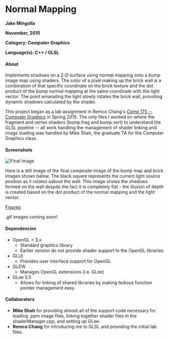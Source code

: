 # Normal Mapping #

**Jake Mingolla**

**November, 2015**

**Category: Computer Graphics**

**Language(s): C++ / GLSL**

#### About

Implements shadows on a 2-D surface using normal mapping onto a bump image map using shaders. The color of a pixel making up the brick wall is a combination of that specific coordinate on the brick texture and the dot product of the bump normal mapping at the same coordinate with the light vector. The point emanating the light slowly rotates the brick wall, providing dynamic shadows calculated by the shader.

This project began as a lab assignment in Remco Chang's [Comp 175 -- Computer Graphics](http://www.cs.tufts.edu/comp/175) in Spring 2015. The only files I worked on where the fragment and vertex shaders (bump.frag and bump.vert) to understand the GLSL pipeline -- all work handling the management of shader linking and image loading was handled by Mike Shah, the graduate TA for the Computer Graphics class.


#### Screenshots

![Final Image](http://i.imgur.com/BM9eg50.png)

Here is a still image of the final composite image of the bump map and brick images shown below. The black square represents the current light source position as it rotates aabout the wall. This image shows the shadows formed on the wall despite the fact it is completely flat - the illusion of depth is created based on the dot product of the normal mapping and the light vector.

[Figures](http://i.imgur.com/nCaPWQM.png)

.gif images coming soon!

#### Dependencies
* OpenGL > 3.x
  * Standard graphics library
  * Earlier version do not provide shader support to the OpenGL libraries
* GLUI
  * Provides user interface support for OpenGL
* GLEW
  * Manages OpenGL extensions (i.e. GLee)
* GLee 5.5
  * Allows for linking of shared libraries by making tedious function pointer management easy.

#### Collaborators
* **Mike Shah** for providing almost all of the support code necessary for loading .ppm image files, linking together shader files in the shaderManager.cpp, and setting up GLee.
* **Remco Chang** for introducing me to GLSL and providing the initial lab files.
